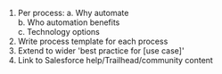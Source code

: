 1. Per process: 
  a. Why automate  
  b. Who automation benefits  
  c. Technology options  
2. Write process template for each process 
3. Extend to wider 'best practice for [use case]' 
4. Link to Salesforce help/Trailhead/community content 

